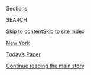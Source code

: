 <div id="app">

<div>

<div class="NYTAppHideMasthead css-zz1s19 e1suatyy0">

<div class="section css-ui9rw0 e1suatyy2">

<div class="css-11hrj97 er09x8g0">

<div class="css-6n7j50">

</div>

<span class="css-1dv1kvn">Sections</span>

<div class="css-10488qs">

<span class="css-1dv1kvn">SEARCH</span>

</div>

[Skip to content](#site-content)[Skip to site index](#site-index)

</div>

<div id="masthead-section-label" class="css-1fnb9ct eaxe0e00">

[New
York](https://www.nytimes3xbfgragh.onion/section/nyregion)

</div>

<div class="css-10698na e1huz5gh0">

</div>

</div>

<div id="masthead-bar-one" class="section hasLinks css-15hmgas e1csuq9d3">

<div class="css-uqyvli e1csuq9d0">

</div>

<div class="css-1uqjmks e1csuq9d1">

</div>

<div class="css-9e9ivx">

[](https://myaccount.nytimes3xbfgragh.onion/auth/login?response_type=cookie&client_id=vi)

</div>

<div class="css-1bvtpon e1csuq9d2">

[Today’s Paper](https://www.nytimes3xbfgragh.onion/section/todayspaper)

</div>

</div>

</div>

</div>

<div data-aria-hidden="false">

<div id="site-content" data-role="main">

<div id="top-wrapper" class="css-15p45cc eaca97t0" type="top">

<div id="top-slug" class="css-19x0jxb eaca97t1" hidden="">

Advertisement

</div>

[Continue reading the main
story](#after-top)

<div class="ad top-wrapper" style="text-align:center;height:100%;display:block;min-height:90px">

<div id="top" class="place-ad" data-position="top" data-size-key="top">

</div>

</div>

<div id="after-top">

</div>

</div>

<div id="collection-nyregion" class="section css-15h4p1b e9abtgs0">

<div class="css-1j21atc e1svk9qx1">

<div class="css-fmiefx e1svk9qx2">

<div class="css-1hk7r2m eu54l5x0">

<div id="sponsor-wrapper" class="css-7a1pgi eaca97t0" type="sponsor" hidden="">

<div id="sponsor-slug" class="css-1l4mleb eaca97t1" hidden="">

Supported by

</div>

[Continue reading the main
story](#after-sponsor)

<div id="sponsor" class="ad sponsor-wrapper" style="text-align:left;height:100%;display:block">

</div>

<div id="after-sponsor">

</div>

</div>

</div>

</div>

<div class="css-nfcc9b e1svk9qx3">

<div class="css-vl9dhg e1svk9qx5">

<div class="css-1nrhkj6 e1svk9qx6">

# New York

<div class="follow-button-placeholder" data-collection-id="">

</div>

</div>

</div>

</div>

</div>

<div class="css-4svvz1 ekkqrpp0">

<div id="collection-highlights-container" class="section css-18l1u7x e46isfb1">

<div class="css-gfgt40 ekkqrpp1">

## Highlights

1.  ![<span class="css-1nk1g0h e1oaj3zl2"><span class="css-1dv1kvn">Credit</span>Amr
    Alfiky/The New York
    Times</span>](https://static01.graylady3jvrrxbe.onion/images/2020/07/22/nyregion/00nyvirus-remotelearning1/00nyvirus-remotelearning1-videoLarge.jpg)
    
    <div class="css-10wtrbd">
    
    <div class="css-1dqkjed">
    
    [![](https://static01.graylady3jvrrxbe.onion/images/2020/07/22/nyregion/00nyvirus-remotelearning1/00nyvirus-remotelearning1-thumbStandard.jpg)](/2020/07/31/nyregion/nyc-homeless-children-school.html)
    
    </div>
    
    ## [How 2 New York Schools Became Models for Coping in a Pandemic](/2020/07/31/nyregion/nyc-homeless-children-school.html)
    
    Vulnerable children need creative solutions, educators say: “The
    entire system has missed something if they don’t rethink what the
    fall semester looks
    like.”
    
    <span class="css-me3p27"></span><span class="css-1dydysp e4e4i5l3"></span><span class="css-9voj2j">By
    <span class="css-1baulvz last-byline" itemprop="name">Eliza
    Shapiro</span></span>
    
    </div>

2.  ![<span class="css-1nk1g0h e1oaj3zl2"><span class="css-1dv1kvn">Credit</span>via
    The Office of Governor Ned
    Lamont</span>](https://static01.graylady3jvrrxbe.onion/images/2020/07/31/nyregion/31ctvirus-outbreaks1/31ctvirus-outbreaks1-videoLarge.jpg)
    
    <div class="css-10wtrbd">
    
    <div class="css-1dqkjed">
    
    [![](https://static01.graylady3jvrrxbe.onion/images/2020/07/31/nyregion/31ctvirus-outbreaks1/31ctvirus-outbreaks1-thumbStandard.jpg)](/2020/07/31/nyregion/greenwich-ct-coronavirus-covid-parties.html)
    
    </div>
    
    ## [In Ultra-Wealthy Greenwich, Teen Parties Lead to Jump in Virus Cases](/2020/07/31/nyregion/greenwich-ct-coronavirus-covid-parties.html)
    
    Many of those exposed were seniors who had just finished their final
    year at two elite private
    schools.
    
    <span class="css-me3p27"></span><span class="css-1dydysp e4e4i5l3"></span><span class="css-9voj2j">By
    <span class="css-1baulvz last-byline" itemprop="name">Mihir
    Zaveri</span></span>
    
    </div>

3.  1.  ![<span class="css-1nk1g0h e1oaj3zl2"><span class="css-1dv1kvn">Credit</span>Pamela
        Hassell/Associated
        Press</span>](https://static01.graylady3jvrrxbe.onion/images/2020/07/31/nyregion/31nyvirus-nello1/31nyvirus-nello1-videoLarge.jpg)
        
        <div class="css-10wtrbd">
        
        ## [Nello, Beloved by Rich New Yorkers, Is Dinged Over Illicit Indoor Dining](/2020/07/31/nyregion/nello-liquor-license-suspended.html)
        
        <div class="css-ajkwsy">
        
        [![](https://static01.graylady3jvrrxbe.onion/images/2020/07/31/nyregion/31nyvirus-nello1/31nyvirus-nello1-thumbStandard.jpg)](/2020/07/31/nyregion/nello-liquor-license-suspended.html)
        
        </div>
        
        The Upper East Side restaurant was accused of serving eight
        people inside, violating New York’s
        orders.
        
        <span class="css-me3p27"></span><span class="css-1dydysp e4e4i5l3"></span><span class="css-9voj2j">By
        <span class="css-1baulvz last-byline" itemprop="name">Michael
        Gold</span></span>
        
        </div>
    
    2.  ![<span class="css-1nk1g0h e1oaj3zl2"><span class="css-1dv1kvn">Credit</span>Brendan
        Mcdermid/Reuters</span>](https://static01.graylady3jvrrxbe.onion/images/2020/07/30/nyregion/30cohen/30cohen-videoLarge.jpg)
        
        <div class="css-10wtrbd">
        
        ## [U.S. Backs Down, Allowing Michael Cohen to Write Trump Tell-All Book](/2020/07/30/nyregion/michael-cohen-donald-trump-book.html)
        
        <div class="css-ajkwsy">
        
        [![](https://static01.graylady3jvrrxbe.onion/images/2020/07/30/nyregion/30cohen/30cohen-thumbStandard.jpg)](/2020/07/30/nyregion/michael-cohen-donald-trump-book.html)
        
        </div>
        
        Mr. Cohen, the president’s former lawyer, had been returned to
        prison in a dispute over the book, then released after a judge
        intervened.
        
        <span class="css-me3p27"></span><span class="css-1dydysp e4e4i5l3"></span><span class="css-9voj2j">By
        <span class="css-1baulvz last-byline" itemprop="name">Benjamin
        Weiser</span></span>
        
        </div>

</div>

<div class="css-1xdhyk6 e46isfb0">

<div class="css-zk12ih ef6si7p0">

1.  ![<span class="css-1hhnwbi e1oaj3zl2"><span class="css-1dv1kvn">Credit</span>Hannah
    Yoon for The New York
    Times</span>](https://static01.graylady3jvrrxbe.onion/images/2020/07/30/nyregion/30njprisons1/30njprisons1-videoLarge.jpg)
    
    <div class="css-10wtrbd">
    
    ## [About 20% of N.J. Prisoners Could Be Freed to Avoid Virus](/2020/07/30/nyregion/New-jersey-inmate-release-Covid.html)
    
    Believed to be the first Covid-19 bill of its kind, the legislation
    could free more than 3,000 New Jersey prisoners who are within a
    year of
    release.
    
    <span class="css-me3p27"></span><span class="css-1dydysp e4e4i5l3"></span><span class="css-9voj2j">By
    <span class="css-1baulvz last-byline" itemprop="name">Tracey
    Tully</span></span>
    
    </div>

2.  ![<span class="css-1hhnwbi e1oaj3zl2"><span class="css-1dv1kvn">Credit</span>Theo
    Wargo/Getty
    Images</span>](https://static01.graylady3jvrrxbe.onion/images/2020/07/30/nyregion/30njvirus-rise1/30njvirus-rise1-videoLarge.jpg)
    
    <div class="css-10wtrbd">
    
    ## [Virus Cases Are Rising in N.J., Spurred by Young Partygoers at the Shore](/2020/07/30/nyregion/coronavirus-cases-nj.html)
    
    “The numbers are setting off alarms,” Gov. Philip Murphy
    said.
    
    <span class="css-me3p27"></span><span class="css-1dydysp e4e4i5l3"></span><span class="css-9voj2j">By
    <span class="css-1baulvz last-byline" itemprop="name">Tracey
    Tully</span></span>
    
    </div>

3.  ![<span class="css-1hhnwbi e1oaj3zl2"><span class="css-1dv1kvn">Credit</span>Gregg
    Vigliotti for The New York
    Times</span>](https://static01.graylady3jvrrxbe.onion/images/2020/07/20/nyregion/nypodschools1/nypodschools1-videoLarge.jpg)
    
    <div class="css-10wtrbd">
    
    ## [$25,000 Pod Schools: How Well-to-Do Children Will Weather the Pandemic](/2020/07/30/nyregion/pod-schools-hastings-on-hudson.html)
    
    “This is our emergency fund,” said one parent considering a pod
    school. “And this is our
    emergency.”
    
    <span class="css-me3p27"></span><span class="css-1dydysp e4e4i5l3"></span><span class="css-9voj2j">By
    <span class="css-1baulvz last-byline" itemprop="name">David
    Zweig</span></span>
    
    </div>

4.  ![<span class="css-1hhnwbi e1oaj3zl2"><span class="css-1dv1kvn">Credit</span>via
    Bruna
    Borelli</span>](https://static01.graylady3jvrrxbe.onion/images/2020/08/02/nyregion/02REFER2/00nyvirus-touristfood-videoLarge.jpg)
    
    <div class="css-10wtrbd">
    
    ## [Food Tourists Trickle In to New York’s Pandemic Dining Scene](/2020/07/30/nyregion/coronavirus-nyc-tourism-restaurants.html)
    
    Visitors — as long as they don’t come from a quarantine state — are
    enjoying the city’s rooftop bars and sidewalk
    restaurants.
    
    <span class="css-me3p27"></span><span class="css-1dydysp e4e4i5l3"></span><span class="css-9voj2j">By
    <span class="css-1baulvz last-byline" itemprop="name">Alyson
    Krueger</span></span>
    
    </div>

5.  ![<span class="css-1hhnwbi e1oaj3zl2"><span class="css-1dv1kvn">Credit</span>Sara
    Naomi Lewkowicz for The New York
    Times</span>](https://static01.graylady3jvrrxbe.onion/images/2020/08/01/nyregion/01nyrooftop-02/01nyrooftop-02-videoLarge.jpg)
    
    <div class="css-10wtrbd">
    
    ## [New York Love Story: The Submarine Officer and the Beatles Cover Band](/2020/07/30/nyregion/coronavirus-beatles-nyc.html)
    
    A Columbia grad student, new to the city, lost his lease. So he
    organized the perfect
    send-off.
    
    <span class="css-me3p27"></span><span class="css-1dydysp e4e4i5l3"></span><span class="css-9voj2j">By
    <span class="css-1baulvz last-byline" itemprop="name">Alex
    Vadukul</span></span>
    
    </div>

</div>

</div>

</div>

<div id="mid1-wrapper" class="css-1mn4oms eaca97t0" type="rank">

<div id="mid1-slug" class="css-1tag3rd eaca97t1">

Advertisement

</div>

[Continue reading the main
story](#after-mid1)

<div id="mid1" class="ad mid1-wrapper" style="text-align:center;height:100%;display:block">

</div>

<div id="after-mid1">

</div>

</div>

</div>

<div class="css-185go5a e1o5byef0">

<div class="css-15cbhtu">

  - [Latest](#stream-panel)
  - <span class="css-6n7j50">Search</span>
    <div class="control">
    <div class="label-container css-1dv1kvn">
    Search
    </div>
    <div class="css-wm4t3d">
    **<span id="clear-search-input" class="css-1dv1kvn">Clear this text
    input</span>
    </div>
    </div>
    <span class="css-1iovbfw"></span>

<div id="stream-panel" class="section css-8msx5b e1jz0cab1">

<div class="css-13mho3u">

1.  
    
    <div class="css-1cp3ece">
    
    <div class="css-1l4spti">
    
    [](/2020/07/31/health/coronavirus-children-camp.html)
    
    <div class="css-79elbk">
    
    ![](https://static01.graylady3jvrrxbe.onion/images/2020/07/31/science/31virus-camp01/merlin_173213445_1b4f2c23-3cd1-4419-95a4-4ce2d53fc649-thumbWide.jpg?quality=75&auto=webp&disable=upscale)
    
    </div>
    
    ## The Coronavirus Infected Hundreds at a Georgia Summer Camp
    
    The camp took precautions but did not require campers to wear masks,
    the C.D.C. reported. Singing and cheering may have helped spread the
    virus.
    
    <div class="css-1nqbnmb ea5icrr0">
    
    By <span class="css-1n7hynb">Roni Caryn
    Rabin</span>
    
    </div>
    
    </div>
    
    <div class="css-1lc2l26 e1xfvim33">
    
    </div>
    
    </div>

2.  
    
    <div class="css-1cp3ece">
    
    <div class="css-1l4spti">
    
    [](/2020/07/31/obituaries/roland-johnson-overlooked.html)
    
    <div class="css-79elbk">
    
    ![](https://static01.graylady3jvrrxbe.onion/images/2020/08/03/multimedia/03overlooked-johnson-01/00overlooked-johnson-01-thumbWide.jpg?quality=75&auto=webp&disable=upscale)
    
    </div>
    
    ## Overlooked No More: Roland Johnson, Who Fought to Shut Down Institutions for the Disabled
    
    He survived 13 years of neglect and abuse, including sexual assault,
    at the notorious Pennhurst State School and Hospital outside
    Philadelphia before emerging as a champion for the disabled.
    
    <div class="css-1nqbnmb ea5icrr0">
    
    By <span class="css-1n7hynb">Glenn
    Rifkin</span>
    
    </div>
    
    </div>
    
    <div class="css-1lc2l26 e1xfvim33">
    
    </div>
    
    </div>

3.  
    
    <div class="css-1cp3ece">
    
    <div class="css-1l4spti">
    
    [](/2020/07/31/world/coronavirus-covid-19.html)
    
    <div class="css-79elbk">
    
    ![](https://static01.graylady3jvrrxbe.onion/images/2020/07/16/us/us-briefing-promo-image-print/us-briefing-promo-image-thumbWide.jpg?quality=75&auto=webp&disable=upscale)
    
    </div>
    
    ## Coronavirus Live Updates: A $600-a-Week Lifeline for Unemployed Americans Expires After an Impasse in Washington
    
    California became the first state to reach 500,000 total cases. Once
    the site of a major outbreak, Italy now offers lessons for keeping
    the virus in
    check.
    
    <div class="css-1nqbnmb ea5icrr0">
    
    </div>
    
    </div>
    
    <div class="css-1lc2l26 e1xfvim33">
    
    </div>
    
    </div>

4.  
    
    <div class="css-1cp3ece">
    
    <div class="css-1l4spti">
    
    [](/2020/07/31/nyregion/nyc-power-con-edison.html)
    
    <div class="css-79elbk">
    
    ![](https://static01.graylady3jvrrxbe.onion/images/2020/07/31/nyregion/31nytoday/31nytoday-thumbWide.jpg?quality=75&auto=webp&disable=upscale)
    
    </div>
    
    ### <span class="css-m70j1g">New York Today</span>
    
    ## On a Hot Day, 96,000 New Yorkers Are Asked to Conserve Power
    
    Over the past month, New Yorkers have been urged to limit
    air-conditioning use in an effort to prevent blackouts and
    brownouts. 
    
    <div class="css-1nqbnmb ea5icrr0">
    
    By <span class="css-1n7hynb">Juliana
    Kim</span>
    
    </div>
    
    </div>
    
    <div class="css-1lc2l26 e1xfvim33">
    
    </div>
    
    </div>

5.  
    
    <div class="css-1cp3ece">
    
    <div class="css-1l4spti">
    
    [](/2020/07/31/realestate/a-rockaway-beach-queens-life.html)
    
    <div class="css-79elbk">
    
    ![](https://static01.graylady3jvrrxbe.onion/images/2020/08/02/realestate/31DOMESTIC-ROCKAWAY-slide-OJH5/31DOMESTIC-ROCKAWAY-slide-OJH5-thumbWide.jpg?quality=75&auto=webp&disable=upscale)
    
    </div>
    
    ### <span class="css-m70j1g">Domestic Lives</span>
    
    ## A Rockaway Life
    
    Rockaway Beach has a land’s-end bacchanalian spirit, but it also a
    place where you can get to know people just by being there.
    
    <div class="css-1nqbnmb ea5icrr0">
    
    By <span class="css-1n7hynb">Diane
    Cardwell</span>
    
    </div>
    
    </div>
    
    <div class="css-1lc2l26 e1xfvim33">
    
    </div>
    
    </div>

6.  
    
    <div class="css-1cp3ece">
    
    <div class="css-1l4spti">
    
    [](/2020/07/31/health/covid-contact-tracing-tests.html)
    
    <div class="css-79elbk">
    
    ![](https://static01.graylady3jvrrxbe.onion/images/2020/07/28/science/28VIRUS-TRACE3/28VIRUS-TRACE3-thumbWide.jpg?quality=75&auto=webp&disable=upscale)
    
    </div>
    
    ## Contact Tracing Is Failing in Many States. Here’s Why.
    
    Inadequate testing and protracted delays in producing results have
    crippled tracking and hampered efforts to contain major outbreaks.
    
    <div class="css-1nqbnmb ea5icrr0">
    
    By <span class="css-1n7hynb">Jennifer Steinhauer <span>and</span>
    Abby
    Goodnough</span>
    
    </div>
    
    </div>
    
    <div class="css-1lc2l26 e1xfvim33">
    
    </div>
    
    </div>

7.  
    
    <div class="css-1cp3ece">
    
    <div class="css-1l4spti">
    
    [](/2020/07/31/nyregion/urban-gardening-nyc.html)
    
    <div class="css-79elbk">
    
    ![](https://static01.graylady3jvrrxbe.onion/images/2020/07/31/nyregion/31nyvirus-routine1/31nyvirus-routine1-thumbWide.jpg?quality=75&auto=webp&disable=upscale)
    
    </div>
    
    ## How an Urban Flower Farmer Spends Her Sundays
    
    On a quest for sunlight and soil, Christina Clum approached Brooklyn
    residents about growing flowers in their yards. It worked.
    
    <div class="css-1nqbnmb ea5icrr0">
    
    By <span class="css-1n7hynb">Alyson
    Krueger</span>
    
    </div>
    
    </div>
    
    <div class="css-1lc2l26 e1xfvim33">
    
    </div>
    
    </div>

8.  
    
    <div class="css-1cp3ece">
    
    <div class="css-1l4spti">
    
    [](/2020/07/31/nyregion/ny-parole-violations.html)
    
    <div class="css-79elbk">
    
    ![](https://static01.graylady3jvrrxbe.onion/images/2020/07/31/nyregion/31big/merlin_170843811_2dfbdd8b-c335-4e25-a2d7-1d67e70a72e2-thumbWide.jpg?quality=75&auto=webp&disable=upscale)
    
    </div>
    
    ### <span class="css-m70j1g">BIG CITY</span>
    
    ## Should N.Y. Be Jailing Parolees for Minor Lapses During a Pandemic?
    
    On probation since 2018, Earl Russell was sent to Rikers for
    sleeping in his own bed instead of in the shelter where he was
    mandated to stay.
    
    <div class="css-1nqbnmb ea5icrr0">
    
    By <span class="css-1n7hynb">Ginia
    Bellafante</span>
    
    </div>
    
    </div>
    
    <div class="css-1lc2l26 e1xfvim33">
    
    </div>
    
    </div>

9.  
    
    <div class="css-1cp3ece">
    
    <div class="css-1l4spti">
    
    [](/2020/07/30/arts/design/american-museum-of-natural-history-reopen-covid.html)
    
    <div class="css-79elbk">
    
    ![](https://static01.graylady3jvrrxbe.onion/images/2020/07/31/arts/30amnh-item/merlin_160099131_78da8533-6717-4533-838c-d3d0823968d7-thumbWide.jpg?quality=75&auto=webp&disable=upscale)
    
    </div>
    
    ## American Museum of Natural History Announces September Reopening
    
    The museum said it is planning to reopen on Sept. 9, pending
    permission from state and city officials.
    
    <div class="css-1nqbnmb ea5icrr0">
    
    By <span class="css-1n7hynb">Sarah
    Bahr</span>
    
    </div>
    
    </div>
    
    <div class="css-1lc2l26 e1xfvim33">
    
    </div>
    
    </div>

10. 
    
    <div class="css-1cp3ece">
    
    <div class="css-1l4spti">
    
    [](/2020/07/30/obituaries/waldemar-gonzalez-dead-coronavirus.html)
    
    <div class="css-79elbk">
    
    ![](https://static01.graylady3jvrrxbe.onion/images/2020/08/01/obituaries/28Gonzalez/merlin_175002771_beb57888-3951-409a-ae13-03a94b2e962e-thumbWide.jpg?quality=75&auto=webp&disable=upscale)
    
    </div>
    
    ### <span class="css-m70j1g">Those We’ve Lost</span>
    
    ## Waldemar Gonzalez, Social Worker Who Drew on His Own Hard Life, Dies at 72
    
    He grew up with an abusive father and carried that pain into
    adulthood before becoming ‘Dad 2.0.’ He died of the coronavirus.
    
    <div class="css-1nqbnmb ea5icrr0">
    
    By <span class="css-1n7hynb">John Leland</span>
    
    </div>
    
    </div>
    
    <div class="css-1lc2l26 e1xfvim33">
    
    </div>
    
    </div>

<div class="css-13mho3u">

<div class="css-1t62hi8">

<div class="css-1stvaey">

Show
More

<div>

<div style="border:0;clip:rect(0 0 0 0);height:1px;margin:-1px;overflow:hidden;white-space:nowrap;padding:0;width:1px;position:absolute" data-role="log" data-aria-live="assertive">

</div>

<div style="border:0;clip:rect(0 0 0 0);height:1px;margin:-1px;overflow:hidden;white-space:nowrap;padding:0;width:1px;position:absolute" data-role="log" data-aria-live="assertive">

</div>

<div style="border:0;clip:rect(0 0 0 0);height:1px;margin:-1px;overflow:hidden;white-space:nowrap;padding:0;width:1px;position:absolute" data-role="log" data-aria-live="polite">

</div>

<div style="border:0;clip:rect(0 0 0 0);height:1px;margin:-1px;overflow:hidden;white-space:nowrap;padding:0;width:1px;position:absolute" data-role="log" data-aria-live="polite">

</div>

</div>

</div>

</div>

</div>

</div>

<div class="css-g6hk37 supplemental">

<div id="mid2-wrapper" class="css-10wkyv7 eaca97t0" type="lede">

<div id="mid2-slug" class="css-1tag3rd eaca97t1">

Advertisement

</div>

[Continue reading the main
story](#after-mid2)

<div id="mid2" class="ad mid2-wrapper" style="text-align:center;height:100%;display:block;min-height:250px">

</div>

<div id="after-mid2">

</div>

</div>

## Follow Us

<div class="module-body">

  - [**<span data-aria-hidden="true">@NYTMetro</span><span class="css-1dv1kvn">twitter
    page for @NYTMetro</span>](https://twitter.com/NYTMetro)

</div>

<div id="mktg-wrapper" class="css-oxle51 eaca97t0" type="mktg">

<div id="mktg-slug" class="css-1tag3rd eaca97t1">

Advertisement

</div>

[Continue reading the main
story](#after-mktg)

<div id="mktg" class="ad mktg-wrapper" style="text-align:center;height:100%;display:block">

</div>

<div id="after-mktg">

</div>

</div>

</div>

</div>

</div>

</div>

</div>

</div>

## Site Index

<div>

</div>

## Site Information Navigation

  - [© <span>2020</span> <span>The New York Times
    Company</span>](https://help.nytimes3xbfgragh.onion/hc/en-us/articles/115014792127-Copyright-notice)

<!-- end list -->

  - [NYTCo](https://www.nytco.com/)
  - [Contact
    Us](https://help.nytimes3xbfgragh.onion/hc/en-us/articles/115015385887-Contact-Us)
  - [Work with us](https://www.nytco.com/careers/)
  - [Advertise](https://nytmediakit.com/)
  - [T Brand Studio](http://www.tbrandstudio.com/)
  - [Your Ad
    Choices](https://www.nytimes3xbfgragh.onion/privacy/cookie-policy#how-do-i-manage-trackers)
  - [Privacy](https://www.nytimes3xbfgragh.onion/privacy)
  - [Terms of
    Service](https://help.nytimes3xbfgragh.onion/hc/en-us/articles/115014893428-Terms-of-service)
  - [Terms of
    Sale](https://help.nytimes3xbfgragh.onion/hc/en-us/articles/115014893968-Terms-of-sale)
  - [Site
    Map](https://spiderbites.nytimes3xbfgragh.onion)
  - [Help](https://help.nytimes3xbfgragh.onion/hc/en-us)
  - [Subscriptions](https://www.nytimes3xbfgragh.onion/subscription?campaignId=37WXW)

</div>

</div>
